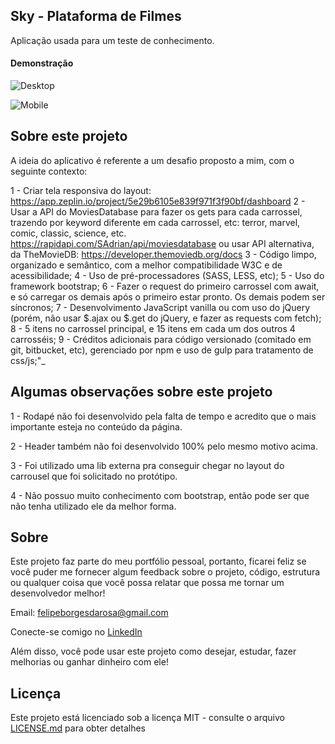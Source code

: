 ## Sky - Plataforma de Filmes

Aplicação usada para um teste de conhecimento.

#### Demonstração

![Desktop](https://github.com/FelipePbi/teste-sky/blob/main/demo/desktop.gif)

![Mobile](https://github.com/FelipePbi/teste-sky/blob/main/demo/mobile.gif)

## Sobre este projeto

A ideia do aplicativo é referente a um desafio proposto a mim, com o seguinte contexto:

1 - Criar tela responsiva do layout:
https://app.zeplin.io/project/5e29b6105e839f971f3f90bf/dashboard
2 - Usar a API do MoviesDatabase para fazer os gets para cada carrossel, trazendo por
keyword diferente em cada carrossel, etc: terror, marvel, comic, classic, science, etc.
https://rapidapi.com/SAdrian/api/moviesdatabase ou usar API alternativa, da
TheMovieDB: https://developer.themoviedb.org/docs
3 - Código limpo, organizado e semântico, com a melhor compatibilidade W3C e de
acessibilidade;
4 - Uso de pré-processadores (SASS, LESS, etc);
5 - Uso do framework bootstrap;
6 - Fazer o request do primeiro carrossel com await, e só carregar os demais após o
primeiro estar pronto. Os demais podem ser síncronos;
7 - Desenvolvimento JavaScript vanilla ou com uso do jQuery (porém, não usar $.ajax
ou $.get do jQuery, e fazer as requests com fetch);
8 - 5 itens no carrossel principal, e 15 itens em cada um dos outros 4 carrosséis;
9 - Créditos adicionais para código versionado (comitado em git, bitbucket, etc),
gerenciado por npm e uso de gulp para tratamento de css/js;"_

## Algumas observações sobre este projeto

1 - Rodapé não foi desenvolvido pela falta de tempo e acredito que o mais importante esteja no conteúdo da página.

2 - Header também não foi desenvolvido 100% pelo mesmo motivo acima.

3 - Foi utilizado uma lib externa pra conseguir chegar no layout do carrousel que foi solicitado no protótipo.

4 - Não possuo muito conhecimento com bootstrap, então pode ser que não tenha utilizado ele da melhor forma.

## Sobre

Este projeto faz parte do meu portfólio pessoal, portanto, ficarei feliz se você puder me fornecer algum feedback sobre o projeto, código, estrutura ou qualquer coisa que você possa relatar que possa me tornar um desenvolvedor melhor!

Email: felipeborgesdarosa@gmail.com

Conecte-se comigo no [LinkedIn](https://www.linkedin.com/in/felipe-borges-pbi/)

Além disso, você pode usar este projeto como desejar, estudar, fazer melhorias ou ganhar dinheiro com ele!

## Licença

Este projeto está licenciado sob a licença MIT - consulte o arquivo [LICENSE.md](https://github.com/steniowagner/bon-appetit-app/blob/master/LICENSE) para obter detalhes
